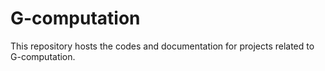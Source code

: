# G-computation
This repository hosts the codes and documentation for projects related to G-computation.
